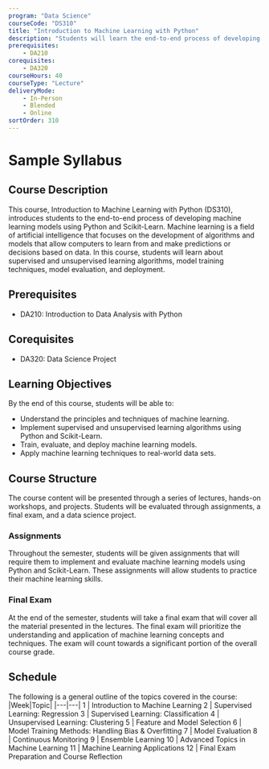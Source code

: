 ```yaml
---
program: "Data Science"
courseCode: "DS310"
title: "Introduction to Machine Learning with Python"
description: "Students will learn the end-to-end process of developing machine learning models using Python and Scikit-Learn. Topics that will be covered include supervised and unsupervised learning algorithms, model training techniques, model evaluation, and deployment."
prerequisites:
    - DA210
corequisites:
    - DA320
courseHours: 40
courseType: "Lecture"
deliveryMode:
    - In-Person
    - Blended
    - Online
sortOrder: 310
---
```


# Sample Syllabus
## Course Description
This course, Introduction to Machine Learning with Python (DS310), introduces students to the end-to-end process of developing machine learning models using Python and Scikit-Learn. Machine learning is a field of artificial intelligence that focuses on the development of algorithms and models that allow computers to learn from and make predictions or decisions based on data. In this course, students will learn about supervised and unsupervised learning algorithms, model training techniques, model evaluation, and deployment.

## Prerequisites
- DA210: Introduction to Data Analysis with Python

## Corequisites
- DA320: Data Science Project

## Learning Objectives
By the end of this course, students will be able to:

- Understand the principles and techniques of machine learning.
- Implement supervised and unsupervised learning algorithms using Python and Scikit-Learn.
- Train, evaluate, and deploy machine learning models.
- Apply machine learning techniques to real-world data sets.

## Course Structure
The course content will be presented through a series of lectures, hands-on workshops, and projects. Students will be evaluated through assignments, a final exam, and a data science project.

### Assignments
Throughout the semester, students will be given assignments that will require them to implement and evaluate machine learning models using Python and Scikit-Learn. These assignments will allow students to practice their machine learning skills.

### Final Exam
At the end of the semester, students will take a final exam that will cover all the material presented in the lectures. The final exam will prioritize the understanding and application of machine learning concepts and techniques. The exam will count towards a significant portion of the overall course grade.

## Schedule
The following is a general outline of the topics covered in the course:
|Week|Topic|
|---|---|
1 | Introduction to Machine Learning
2 | Supervised Learning: Regression
3 | Supervised Learning: Classification
4 | Unsupervised Learning: Clustering
5 | Feature and Model Selection
6 | Model Training Methods: Handling Bias & Overfitting
7 | Model Evaluation
8 | Continuous Monitoring
9 | Ensemble Learning
10 | Advanced Topics in Machine Learning
11 | Machine Learning Applications
12 | Final Exam Preparation and Course Reflection
